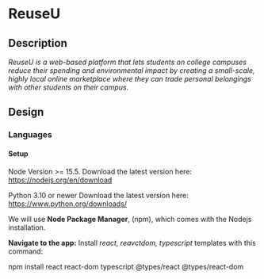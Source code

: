 # ReuseU
 ## Description
 _ReuseU is a web-based platform that lets students on college campuses reduce their spending and environmental impact by creating a small-scale, highly local online marketplace where they can trade personal belongings with other students on their campus._

## Design

### Languages

#### Setup
Node Version >= 15.5.
Download the latest version here: https://nodejs.org/en/download

Python 3.10 or newer
Download the latest version here: https://www.python.org/downloads/

We will use __Node Package Manager__, (npm), which comes with the Nodejs installation.

__Navigate to the app:__
Install _react, reavctdom, typescript_ templates with this command: 

npm install react react-dom typescript @types/react @types/react-dom

